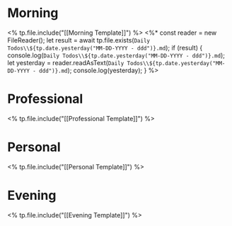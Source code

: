 # Morning
<% tp.file.include("[[Morning Template]]") %>
<%*
const reader = new FileReader();
let result = await tp.file.exists(`Daily Todos\\${tp.date.yesterday("MM-DD-YYYY - ddd")}.md`);
if (result) {
	console.log(`Daily Todos\\${tp.date.yesterday("MM-DD-YYYY - ddd")}.md`);
	let yesterday = reader.readAsText(`Daily Todos\\${tp.date.yesterday("MM-DD-YYYY - ddd")}.md`);
	console.log(yesterday);
}
%>
# Professional
<% tp.file.include("[[Professional Template]]") %>
# Personal
<% tp.file.include("[[Personal Template]]") %>
# Evening
<% tp.file.include("[[Evening Template]]") %>

